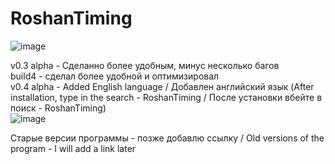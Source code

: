 # RoshanTiming
![image](https://user-images.githubusercontent.com/78825842/125690527-55dcb1ef-4032-47a6-8955-d0fd8e5d2b75.png)
   
v0.3 alpha - Сделанно более удобным, минус несколько багов  
build4 - сделал более удобной и оптимизировал    
v0.4 alpha - Added English language / Добавлен английский язык  (After installation, type in the search - RoshanTiming / После установки вбейте в поиск - RoshanTiming)  
   ![image](https://user-images.githubusercontent.com/78825842/125689346-f581a199-11a7-4775-beb8-48d459821b8b.png)   
  
Старые версии программы - позже добавлю ссылку / Old versions of the program - I will add a link later
